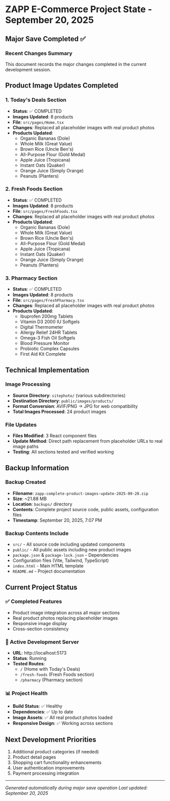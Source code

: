 # ZAPP E-Commerce Project State - September 20, 2025

## Major Save Completed ✅

### Recent Changes Summary
This document records the major changes completed in the current development session.

## Product Image Updates Completed

### 1. Today's Deals Section
- **Status**: ✅ COMPLETED
- **Images Updated**: 8 products
- **File**: `src/pages/Home.tsx`
- **Changes**: Replaced all placeholder images with real product photos
- **Products Updated**:
  - Organic Bananas (Dole)
  - Whole Milk (Great Value)
  - Brown Rice (Uncle Ben's)
  - All-Purpose Flour (Gold Medal)
  - Apple Juice (Tropicana)
  - Instant Oats (Quaker)
  - Orange Juice (Simply Orange)
  - Peanuts (Planters)

### 2. Fresh Foods Section
- **Status**: ✅ COMPLETED
- **Images Updated**: 8 products
- **File**: `src/pages/FreshFoods.tsx`
- **Changes**: Replaced all placeholder images with real product photos
- **Products Updated**:
  - Organic Bananas (Dole)
  - Whole Milk (Great Value)
  - Brown Rice (Uncle Ben's)
  - All-Purpose Flour (Gold Medal)
  - Apple Juice (Tropicana)
  - Instant Oats (Quaker)
  - Orange Juice (Simply Orange)
  - Peanuts (Planters)

### 3. Pharmacy Section
- **Status**: ✅ COMPLETED
- **Images Updated**: 8 products
- **File**: `src/pages/FreshPharmacy.tsx`
- **Changes**: Replaced all placeholder images with real product photos
- **Products Updated**:
  - Ibuprofen 200mg Tablets
  - Vitamin D3 2000 IU Softgels
  - Digital Thermometer
  - Allergy Relief 24HR Tablets
  - Omega-3 Fish Oil Softgels
  - Blood Pressure Monitor
  - Probiotic Complex Capsules
  - First Aid Kit Complete

## Technical Implementation

### Image Processing
- **Source Directory**: `sitephoto/` (various subdirectories)
- **Destination Directory**: `public/images/products/`
- **Format Conversion**: AVIF/PNG → JPG for web compatibility
- **Total Images Processed**: 24 product images

### File Updates
- **Files Modified**: 3 React component files
- **Update Method**: Direct path replacement from placeholder URLs to real image paths
- **Testing**: All sections tested and verified working

## Backup Information

### Backup Created
- **Filename**: `zapp-complete-product-images-update-2025-09-20.zip`
- **Size**: ~21.88 MB
- **Location**: `backups/` directory
- **Contents**: Complete project source code, public assets, configuration files
- **Timestamp**: September 20, 2025, 7:07 PM

### Backup Contents Include
- `src/` - All source code including updated components
- `public/` - All public assets including new product images
- `package.json` & `package-lock.json` - Dependencies
- Configuration files (Vite, Tailwind, TypeScript)
- `index.html` - Main HTML template
- `README.md` - Project documentation

## Current Project Status

### ✅ Completed Features
- Product image integration across all major sections
- Real product photos replacing placeholder images
- Responsive image display
- Cross-section consistency

### 🔄 Active Development Server
- **URL**: http://localhost:5173
- **Status**: Running
- **Tested Routes**:
  - `/` (Home with Today's Deals)
  - `/fresh-foods` (Fresh Foods section)
  - `/pharmacy` (Pharmacy section)

### 📊 Project Health
- **Build Status**: ✅ Healthy
- **Dependencies**: ✅ Up to date
- **Image Assets**: ✅ All real product photos loaded
- **Responsive Design**: ✅ Working across sections

## Next Development Priorities
1. Additional product categories (if needed)
2. Product detail pages
3. Shopping cart functionality enhancements
4. User authentication improvements
5. Payment processing integration

---
*Generated automatically during major save operation*
*Last updated: September 20, 2025*